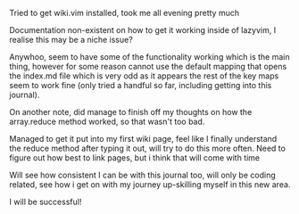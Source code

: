 Tried to get wiki.vim installed, took me all evening pretty much

Documentation non-existent on how to get it working inside of lazyvim, I realise this may be a niche issue?

Anywhoo, seem to have some of the functionality working which is the main thing, however for some reason cannot use the default mapping that opens the index.md file which is very odd as it appears the rest of the key maps seem to work fine (only tried a handful so far, including getting into this journal).

On another note, did manage to finish off my thoughts on how the array.reduce method worked, so that wasn't too bad.

Managed to get it put into my first wiki page, feel like I finally understand the reduce method after typing it out, will try to do this more often. Need to figure out how best to link pages, but i think that will come with time

Will see how consistent I can be with this journal too, will only be coding related, see how i get on with my journey up-skilling myself in this new area.

I will be successful!
